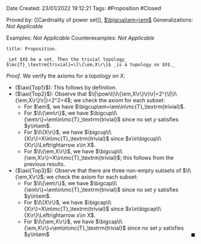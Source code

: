 <br />
<br />

Date Created: 23/01/2022 19:12:21
Tags: #Proposition #Closed 

Proved by: [[Cardinality of power set]], [$\bigcup\em=\em$](Union%20of%20empty%20set%20is%20empty.md)
Generalizations: _Not Applicable_

Examples: _Not Applicable_
Counterexamples: _Not Applicable_

``` ad-Proposition
title: Proposition.

_Let $X$ be a set. Then the trivial topology_ $\mc{T}_\textrm{trivial}=\l\{\em,X\r\}$ _is a topology on $X$._

```

_Proof_. We verify the axioms for a topology on $X$:
* ($\axi{Top1}$): This follows by definition.
* ($\axi{Top2}$): Observe that $\l|\pow\l(\l\{\em,X\r\}\r)\r|=2^{\l|\l\{\em,X\r\}\r|}=2^2=4$; we check the axiom for each subset:
    * For $\em$, we have $\bigcup\em=\em\in\mc{T}_\textrm{trivial}$.
    * For $\l\{\em\r\}$, we have $\bigcup\l\{\em\r\}=\em\in\mc{T}_\textrm{trivial}$ since no set $y$ satisfies $y\in\em$.
    * For $\l\{X\r\}$, we have $\bigcup\l\{X\r\}=X\in\mc{T}_\textrm{trivial}$ since $x\in\bigcup\l\{X\r\}\Leftrightarrow x\in X$.
    * For $\l\{\em,X\r\}$, we have $\bigcup\l\{\em,X\r\}=X\in\mc{T}_\textrm{trivial}$; this follows from the previous results.
* ($\axi{Top3}$): Observe that there are three non-empty subsets of $\l\{\em,X\r\}$; we check the axiom for each subset:
    * For $\l\{\em\r\}$, we have $\bigcap\l\{\em\r\}=\em\in\mc{T}_\textrm{trivial}$ since no set $y$ satisfies $y\in\em$.
    * For $\l\{X\r\}$, we have $\bigcap\l\{X\r\}=X\in\mc{T}_\textrm{trivial}$ since $x\in\bigcap\l\{X\r\}\Leftrightarrow x\in X$.
    * For $\l\{\em,X\r\}$, we have $\bigcap\l\{\em,X\r\}=\em\in\mc{T}_\textrm{trivial}$ since no set $y$ satisfies $y\in\em$<span style="float:right;">$\blacksquare$</span> 
